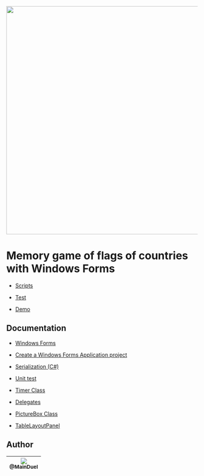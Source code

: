 <p align="center">
    <img src="https://github.com/MainDuelo/Memory-game-of-flags-of-countries/blob/master/Memory%20game%20of%20flag%20of%20countries%20with%20Windows%20Forms.gif?raw=true" width="600">
  </a>
</p>


# Memory game of flags of countries with Windows Forms

- [Scripts](https://github.com/MainDuelo/Memory-game-of-flags-of-countries/tree/master/Game%20Memory)

- [Test](https://github.com/MainDuelo/Memory-game-of-flags-of-countries/tree/master/Test/Test)

- [Demo](https://main-duelo.itch.io/memory-game-of-flags-of-countries)

## Documentation
- [Windows Forms](https://docs.microsoft.com/en-us/dotnet/framework/winforms/)

- [Create a Windows Forms Application project](https://docs.microsoft.com/en-us/visualstudio/ide/step-1-create-a-windows-forms-application-project?view=vs-2017)

- [Serialization (C#)](https://docs.microsoft.com/en-us/dotnet/csharp/programming-guide/concepts/serialization/)

- [Unit test](https://docs.microsoft.com/en-us/visualstudio/test/unit-test-your-code?view=vs-2017)

- [Timer Class](https://docs.microsoft.com/en-us/dotnet/api/system.threading.timer?view=netframework-4.7.2)

- [Delegates](https://docs.microsoft.com/en-us/dotnet/csharp/programming-guide/delegates/)

- [PictureBox Class](https://docs.microsoft.com/en-us/dotnet/api/system.windows.forms.picturebox?view=netframework-4.7.2)

- [TableLayoutPanel](https://docs.microsoft.com/en-us/dotnet/framework/winforms/controls/tablelayoutpanel-control-overview)

## Author

| [<img src="https://avatars.githubusercontent.com/MainDuel?v=3&s=115"><br><sub>@MainDuel</sub>](https://github.com/MainDuel) |
| :---: |
